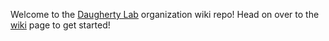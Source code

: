 Welcome to the [Daugherty Lab](https://www.daughertylab.org) organization wiki repo! Head on over to the [wiki](https://github.com/daugherty-lab/daugherty-lab.github.io/wiki) page to get started!